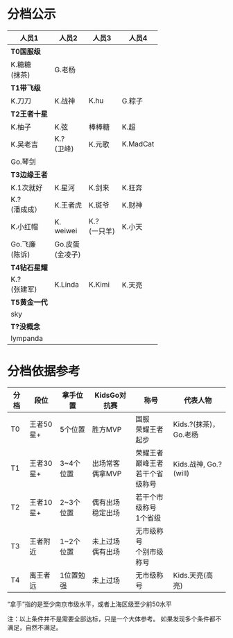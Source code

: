 # 分档公示


|人员1|人员2|人员3|人员4|
|----|----|----|----|
|**T0国服级**|||||
|K.糖糖<br>(抹茶)| G.老杨||||
|**T1带飞级**||||
|K.刀刀|K.战神|K.hu<br>|G.粽子<br>|
|**T2王者十星**||||
|K.柚子|K.弦|棒棒糖|K.超|
|K.吴老吉|K.?<br>(卫峰)|K.元歌|K.MadCat|
|Go.琴剑||||
|**T3边缘王者**|||
|K.1次就好|K.星河|K.剑来|K.狂奔|
|K.?<br>(潘成成）|K.王者虎|K.斑爷|K.财神|
|K.小红帽|K.<br>weiwei|K.?<br> (一只羊)|K.小天|
|Go.飞廉<br>(陈诉)|Go.皮蛋<br>(金凌子)|||
|**T4钻石星耀**||||
|K.?<br>(张建军)|K.Linda|K.Kimi|K.天亮|
|**T5黄金一代**||||
|sky||||
|**T?没概念**||||
|lympanda|||


# 分档依据参考

|分档|段位|拿手位置|KidsGo对抗赛|称号|代表人物
|----|----|----|----|----|---|
|T0  |王者50星+|5个位置|胜方MVP | 国服<br>荣耀王者起步 | Kids.?(抹茶)，Go.老杨 |
|T1  |王者30星+|3~4个位置|出场常客<br>偶拿MVP | 荣耀王者<br>巅峰王者<br>若干个省级称号 | Kids.战神, Go.? (will) | 
|T2  |王者10星+|2~3个位置|偶有出场<br>稳定出场 | 若干个市级称号<br>1个省级 | | 
|T3  |王者附近 |1~2个位置|未上过场<br>偶有出场 | 无市级称号<br>个别市级称号 | |
|T4  |离王者远 |1位置勉强|未上过场<br> | 无市级称号 | Kids.天亮(高亮) |

“拿手”指的是至少南京市级水平，或者上海区级至少前50水平

注：以上条件并不是需要全部达标，只是一个大体参考。 如果发现多个条件都不满足，自然不满足。
